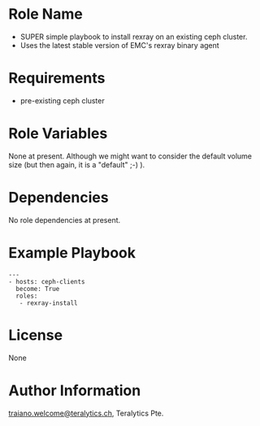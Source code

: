 Role Name
=========

- SUPER simple playbook to install rexray on an existing ceph cluster.
- Uses the latest stable version of EMC's rexray binary agent

Requirements
============

- pre-existing ceph cluster

Role Variables
==============

None at present. Although we might want to consider the default volume size (but then again, it is a "default" ;-) ).

Dependencies
============

No role dependencies at present.

Example Playbook
================

```
---
- hosts: ceph-clients
  become: True
  roles:
   - rexray-install
```

License
=======

None

Author Information
==================

traiano.welcome@teralytics.ch, Teralytics Pte.
